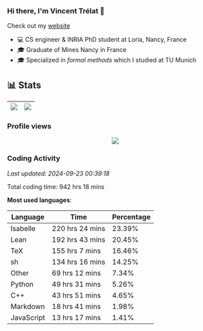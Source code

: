 ### Hi there, I'm Vincent Trélat 👋

Check out my [website](https://vtrelat.github.io)

-   💻 CS engineer & INRIA PhD student at Loria, Nancy, France
-   🎓 Graduate of Mines Nancy in France
-   🎓 Specialized in _formal methods_ which I studied at TU Munich

## 📊 **Stats**

| <img align="center" src="https://readme-stats.clckblog.space/api?username=VTrelat&show_icons=true&include_all_commits=true&theme=tokyonight&hide_border=true" /> | <img align="center" src="https://readme-stats.clckblog.space/api/top-langs/?username=VTrelat&layout=compact&theme=tokyonight&hide_border=true" /> |
| ---------------------------------------------------------------------------------------------------------------------------------------------------------------- | ------------------------------------------------------------------------------------------------------------------------------------------------- |

### Profile views

<p align="center">
 <img src="https://profile-counter.glitch.me/VTrelat/count.svg" />
</p>

<!--automations-->
### Coding Activity
_Last updated: 2024-09-23 00:39:18_

Total coding time: 942 hrs 18 mins

**Most used languages**:

| Language | Time | Percentage |
| ------------- | ------------- | ------------- |
| Isabelle | 220 hrs 24 mins | 23.39% |
| Lean | 192 hrs 43 mins | 20.45% |
| TeX | 155 hrs 7 mins | 16.46% |
| sh | 134 hrs 16 mins | 14.25% |
| Other | 69 hrs 12 mins | 7.34% |
| Python | 49 hrs 31 mins | 5.26% |
| C++ | 43 hrs 51 mins | 4.65% |
| Markdown | 18 hrs 41 mins | 1.98% |
| JavaScript | 13 hrs 17 mins | 1.41% |

